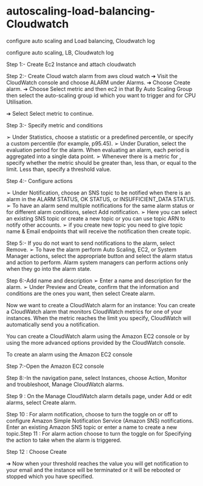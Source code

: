 # autoscaling-load-balancing-Cloudwatch
configure auto scaling and Load balancing, Cloudwatch log


configure auto scaling, LB, Cloudwatch log

Step 1:- Create Ec2 Instance and attach cloudwatch

Step 2:- Create Cloud watch alarm from aws cloud watch
➔ Visit the CloudWatch console and choose ALARM under Alarms.
➔ Choose Create alarm.
➔ Choose Select metric and then ec2 in that By Auto Scaling Group then select the auto-scaling group id which you want to trigger and for CPU Utilisation.

➔ Select Select metric to continue.

Step 3:- Specify metric and conditions

➢ Under Statistics, choose a statistic or a predefined percentile, or specify a custom percentile (for example, p95.45).
➢ Under Duration, select the evaluation period for the alarm. When evaluating an alarm, each period is aggregated into a single data point.
➢ Whenever there is a metric for , specify whether the metric should be greater than, less than, or equal to the limit. Less than, specify a threshold value.

Step 4:- Configure actions

➢ Under Notification, choose an SNS topic to be notified when there is an alarm in the ALARM STATUS, OK STATUS, or INSUFFICIENT_DATA STATUS.
➢ To have an alarm send multiple notifications for the same alarm status or for different alarm conditions, select Add notification.
➢ Here you can select an existing SNS topic or create a new topic or you can use topic ARN to notify other accounts.
➢ if you create new topic you need to give topic name & Email endpoints that will receive the notification then create topic.

Step 5:- If you do not want to send notifications to the alarm, select Remove.
➢ To have the alarm perform Auto Scaling, EC2, or System Manager actions, select the appropriate button and select the alarm status and action to perform. Alarm system managers can perform actions only when they go into the alarm state.

Step 6:-Add name and description
➢ Enter a name and description for the alarm.
➢ Under Preview and Create, confirm that the information and conditions are the ones you want, then select Create alarm.

Now we want to create a CloudWatch alarm for an instance:
You can create a CloudWatch alarm that monitors CloudWatch metrics for one of your instances. When the metric reaches the limit you specify, CloudWatch will automatically send you a notification.

You can create a CloudWatch alarm using the Amazon EC2 console or by using the more advanced options provided by the CloudWatch console.

To create an alarm using the Amazon EC2 console

Step 7:-Open the Amazon EC2 console

Step 8:-In the navigation pane, select Instances, choose Action, Monitor and troubleshoot, Manage CloudWatch alarms.

Step 9 : On the Manage CloudWatch alarm details page, under Add or edit alarms, select Create alarm.

Step 10 : For alarm notification, choose to turn the toggle on or off to configure Amazon Simple Notification Service (Amazon SNS) notifications. Enter an existing Amazon SNS topic or enter a name to
create a new topic.Step 11 : For alarm action choose to turn the toggle on for Specifying the action to take when the alarm is triggered.

Step 12 : Choose Create

➔ Now when your threshold reaches the value you will get
notification to your email and the instance will be terminated or it will be rebooted or stopped which you have specified.
